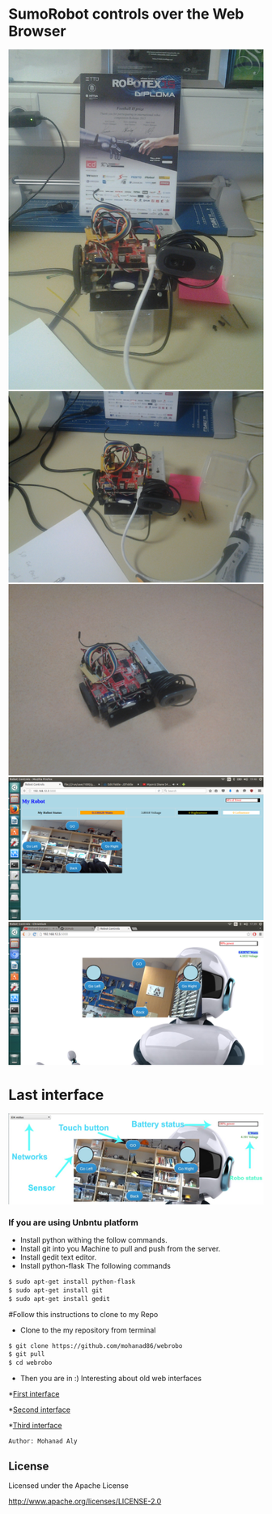 # SumoRobot controls over the Web Browser 

![alt text](https://github.com/mohanad86/webrobo/blob/master/images/20160418_192127.jpg)
![alt text](https://github.com/mohanad86/webrobo/blob/master/images/20160418_192136.jpg)
![alt text](https://github.com/mohanad86/webrobo/blob/master/images/20160418_192201.jpg)
![alt text](https://github.com/mohanad86/webrobo/blob/master/images/Screenshot%20from%202016-04-22%2019-48-34.png)
![alt text](https://github.com/mohanad86/webrobo/blob/master/images/Screenshot%20from%202016-05-03%2017-39-09.png)
# Last interface
![alt text](https://github.com/mohanad86/webrobo/blob/master/images/Screenshot%20from%202016-05-25%2011-27-55.jpg)


### If you are using Unbntu platform
 
- Install python withing the follow commands.
- Install git into you Machine to pull and push from the server.
- Install gedit text editor.
- Install python-flask
The following commands
```sh
$ sudo apt-get install python-flask
$ sudo apt-get install git
$ sudo apt-get install gedit
```
#Follow this instructions to clone to my Repo
- Clone to the my repository from terminal
```sh 
$ git clone https://github.com/mohanad86/webrobo
$ git pull 
$ cd webrobo
``` 
- Then you are in :)
Interesting about old web interfaces 

*[First interface](https://github.com/mohanad86/webrobo/blob/master/images/Screenshot_2016-04-18-14-17-35.png)

*[Second interface](https://github.com/mohanad86/webrobo/blob/master/images/Screenshot_2016-04-18-19-24-58.png) 

*[Third interface](https://github.com/mohanad86/webrobo/blob/master/images/Screenshot_2016-04-16-04-50-56.png)

    Author: Mohanad Aly 

License
----
Licensed under the Apache License

http://www.apache.org/licenses/LICENSE-2.0
